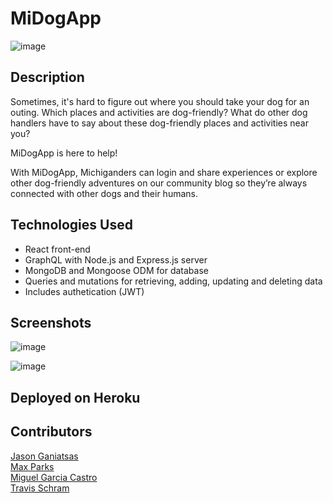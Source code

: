# MiDogApp

![image](https://user-images.githubusercontent.com/87254760/149864387-32872d3d-c545-45e4-af67-b089c59383e8.png)

## Description
Sometimes, it's hard to figure out where you should take your dog for an outing. Which places and activities are dog-friendly? What do other dog handlers have to say about these dog-friendly places and activities near you?

MiDogApp is here to help! 

With MiDogApp, Michiganders can login and share experiences or explore other dog-friendly adventures on our community blog so they’re always connected with other dogs and their humans.

## Technologies Used
* React front-end
* GraphQL with Node.js and Express.js server
* MongoDB and Mongoose ODM for database
* Queries and mutations for retrieving, adding, updating and deleting data
* Includes authetication (JWT)

## Screenshots 


![image](https://user-images.githubusercontent.com/87254760/149864767-96bdda49-ce5e-458a-9cf0-f541662e3040.png)


![image](https://user-images.githubusercontent.com/87254760/149864739-e49fbfc0-45cc-4fdd-9f7a-54a0be42d8fc.png)


## Deployed on Heroku


## Contributors <br>
[Jason Ganiatsas](https://github.com/derotto54) <br>
[Max Parks](https://github.com/maxaeon) <br>
[Miguel Garcia Castro](https://github.com/MiguelGarciaCastro) <br>
[Travis Schram](https://github.com/tschram93)
